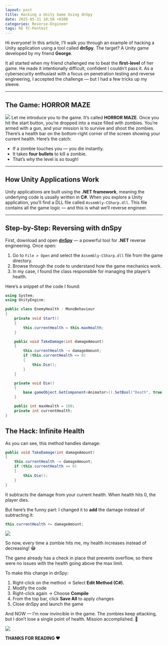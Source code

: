 ```yaml
---
layout: post
title: Hacking a Unity Game Using dnSpy
date: 2025-05-31 10:50 +0300
categories: Reverse-Engineer
tags: RE TC-Pentest
---
```


Hi everyone! In this article, I’ll walk you through an example of hacking a Unity application using a tool called **dnSpy**. The target? A Unity game developed by my friend **George**.

It all started when my friend challenged me to beat the **first-level** of her game. He made it intentionally difficult, confident I couldn’t pass it. As a cybersecurity enthusiast with a focus on penetration testing and reverse engineering, I accepted the challenge — but I had a few tricks up my sleeve.

---
## The Game: HORROR MAZE

![](https://miro.medium.com/v2/resize:fit:1100/format:webp/1*gh72Up3J1GCURdlPBEMUXA.png)
Let me introduce you to the game. It’s called **HORROR MAZE**. Once you hit the start button, you’re dropped into a maze filled with zombies. You’re armed with a gun, and your mission is to survive and shoot the zombies. There’s a health bar on the bottom-right corner of the screen showing your current health. Here’s the catch:

- If a zombie touches you — you die instantly.  
- It takes **four bullets** to kill a zombie.  
- That’s why the level is so tough!

---

## How Unity Applications Work

Unity applications are built using the **.NET framework**, meaning the underlying code is usually written in **C#**. When you explore a Unity application, you’ll find a DLL file called `Assembly-CSharp.dll`. This file contains all the game logic — and this is what we’ll reverse engineer.

---

## Step-by-Step: Reversing with dnSpy

First, download and open [**dnSpy**](https://github.com/dnSpy/dnSpy/releases) — a powerful tool for **.NET** reverse engineering. Once open:

1. Go to `File > Open` and select the `Assembly-CSharp.dll` file from the game directory.  
2. Browse through the code to understand how the game mechanics work.  
3. In my case, I found the class responsible for managing the player’s health.

Here’s a snippet of the code I found:

```csharp
using System;
using UnityEngine;

public class EnemyHealth : MonoBehaviour
{
    private void Start()
    {
        this.currentHealth = this.maxHealth;
    }

    public void TakeDamage(int damageAmount)
    {
        this.currentHealth -= damageAmount;
        if (this.currentHealth <= 0)
        {
            this.Die();
        }
    }

    private void Die()
    {
        base.gameObject.GetComponent<Animator>().SetBool("Death", true);
    }

    public int maxHealth = 100;
    private int currentHealth;
}
```

## The Hack: Infinite Health
As you can see, this method handles damage:

```csharp
public void TakeDamage(int damageAmount)
{
    this.currentHealth -= damageAmount;
    if (this.currentHealth <= 0)
    {
        this.Die();
    }
}
```
It subtracts the damage from your current health. When health hits 0, the player dies.

But here’s the funny part: I changed it to **add** the damage instead of subtracting it:

```csharp
this.currentHealth += damageAmount;
```

![](https://miro.medium.com/v2/resize:fit:750/format:webp/1*s1oVKZ_DCo0QqZ1P7amtQg.gif)

So now, every time a zombie hits me, my health increases instead of decreasing! 😂

The game already has a check in place that prevents overflow, so there were no issues with the health going above the max limit.

To make this change in dnSpy:

1. Right-click on the method → Select **Edit Method (C#).**
2. Modify the code
3. Right-click again → Choose **Compile**
4. From the top bar, click **Save All** to apply changes
5. Close dnSpy and launch the game

And NOW — I’m now invincible in the game. The zombies keep attacking, but I don’t lose a single point of health. Mission accomplished. 🎉

![](https://miro.medium.com/v2/format:webp/1*WzOhMDh41DHt7BXc8j1z0g.png)

**THANKS FOR READING ❤️**
